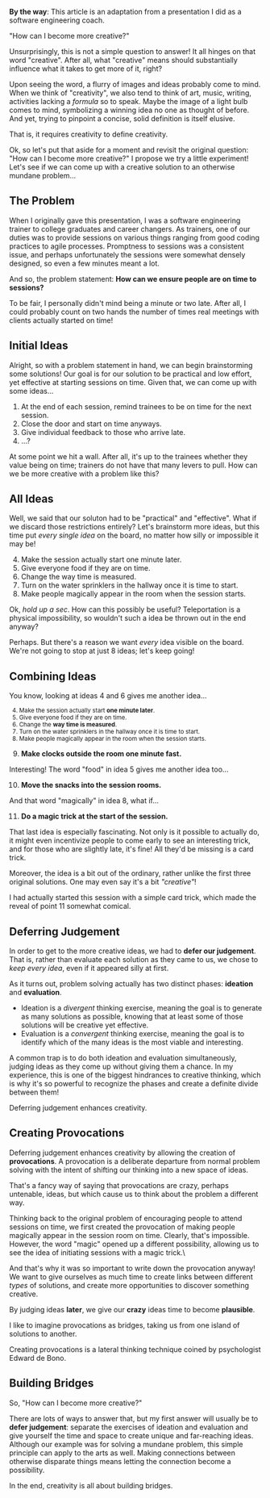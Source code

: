 <side-text>

**By the way**: This article is an adaptation from a presentation I did as a software engineering coach.

</side-text>

"How can I become more creative?"

Unsurprisingly, this is not a simple question to answer! It all hinges on that word "creative". After all, what "creative" means should substantially influence what it takes to get more of it, right?

Upon seeing the word, a flurry of images and ideas probably come to mind. When we think of "creativity", we also tend to think of art, music, writing, activities lacking a _formula_ so to speak. Maybe the image of a light bulb comes to mind, symbolizing a winning idea no one as thought of before. And yet, trying to pinpoint a concise, solid definition is itself elusive.

That is, it requires creativity to define creativity.

Ok, so let's put that aside for a moment and revisit the original question: "How can I become more creative?" I propose we try a little experiment! Let's see if we can come up with a creative solution to an otherwise mundane problem...

## The Problem

When I originally gave this presentation, I was a software engineering trainer to college graduates and career changers. As trainers, one of our duties was to provide sessions on various things ranging from good coding practices to agile processes. Promptness to sessions was a consistent issue, and perhaps unfortunately the sessions were somewhat densely designed, so even a few minutes meant a lot.

And so, the problem statement: **How can we ensure people are on time to sessions?**

<side-text warning>

To be fair, I personally didn't mind being a minute or two late. After all, I could probably count on two hands the number of times real meetings with clients actually started on time!

</side-text>

## Initial Ideas

Alright, so with a problem statement in hand, we can begin brainstorming some solutions! Our goal is for our solution to be practical and low effort, yet effective at starting sessions on time. Given that, we can come up with some ideas...

1. At the end of each session, remind trainees to be on time for the next session.
2. Close the door and start on time anyways.
3. Give individual feedback to those who arrive late.
4. ...?

At some point we hit a wall. After all, it's up to the trainees whether they value being on time; trainers do not have that many levers to pull. How can we be more creative with a problem like this?

## All Ideas

Well, we said that our soluton had to be "practical" and "effective". What if we discard those restrictions entirely? Let's brainstorm more ideas, but this time put _every single idea_ on the board, no matter how silly or impossible it may be!

4. Make the session actually start one minute later.
5. Give everyone food if they are on time.
6. Change the way time is measured.
7. Turn on the water sprinklers in the hallway once it is time to start.
8. Make people magically appear in the room when the session starts.

Ok, _hold up a sec_. How can this possibly be useful? Teleportation is a physical impossibility, so wouldn't such a idea be thrown out in the end anyway?

Perhaps. But there's a reason we want _every_ idea visible on the board. We're not going to stop at just 8 ideas; let's keep going!

## Combining Ideas

You know, looking at ideas 4 and 6 gives me another idea...

<small>

4. Make the session actually start **one minute later**.
5. Give everyone food if they are on time.
6. Change the **way time is measured**.
7. Turn on the water sprinklers in the hallway once it is time to start.
8. Make people magically appear in the room when the session starts.

</small>

9. **Make clocks outside the room one minute fast.**

Interesting! The word "food" in idea 5 gives me another idea too...

10. **Move the snacks into the session rooms.**

And that word "magically" in idea 8, what if...

11. **Do a magic trick at the start of the session.**

That last idea is especially fascinating. Not only is it possible to actually do, it might even incentivize people to come early to see an interesting trick, and for those who are slightly late, it's fine! All they'd be missing is a card trick.

Moreover, the idea is a bit out of the ordinary, rather unlike the first three original solutions. One may even say it's a bit _"creative"_!

<side-text success>

I had actually started this session with a simple card trick, which made the reveal of point 11 somewhat comical.

</side-text>

## Deferring Judgement

In order to get to the more creative ideas, we had to **defer our judgement**. That is, rather than evaluate each solution as they came to us, we chose to _keep every idea_, even if it appeared silly at first.

As it turns out, problem solving actually has two distinct phases: **ideation** and **evaluation**.

* Ideation is a _divergent_ thinking exercise, meaning the goal is to generate as many solutions as possible, knowing that at least some of those solutions will be creative yet effective.
* Evaluation is a _convergent_ thinking exercise, meaning the goal is to identify which of the many ideas is the most viable and interesting.

A common trap is to do both ideation and evaluation simultaneously, judging ideas as they come up without giving them a chance. In my experience, this is one of the biggest hindrances to creative thinking, which is why it's so powerful to recognize the phases and create a definite divide between them!

Deferring judgement enhances creativity.

<div class="horizontal-flex">
<article-image src="/assets/posts/enhancing-creativity-by-deferring-judgement/defer-judgement-1.png" alt="A gavel is about to crush some ideas" caption="A common antipattern is to ideate and evaluate at the same time." size="fit" style="flex: 1;">
</article-image>
<article-image src="/assets/posts/enhancing-creativity-by-deferring-judgement/defer-judgement-2.png" alt="Ideas are separated far from the gavel" caption="Ideation and evaluation should be distinct exercises!" size="fit" style="flex: 1;">
</article-image>
</div>

## Creating Provocations

Deferring judgement enhances creativity by allowing the creation of **provocations**. A provocation is a deliberate departure from normal problem solving with the intent of shifting our thinking into a new space of ideas.

That's a fancy way of saying that provocations are crazy, perhaps untenable, ideas, but which cause us to think about the problem a different way.

Thinking back to the original problem of encouraging people to attend sessions on time, we first created the provocation of making people magically appear in the session room on time. Clearly, that's impossible. However, the word "magic" opened up a different possibility, allowing us to see the idea of initiating sessions with a magic trick.\

And that's why it was so important to write down the provocation anyway! We want to give ourselves as much time to create links between different _types_ of solutions, and create more opportunities to discover something creative.

<major-point>

By judging ideas **later**, we give our **crazy** ideas time to become **plausible**.

</major-point>

I like to imagine provocations as bridges, taking us from one island of solutions to another.

<article-image src="/assets/posts/enhancing-creativity-by-deferring-judgement/provocations.png" alt="A star shape connects some squares on the left with circles on the right." caption="Provocations build a bridge from one idea space to another." size="lg">
</article-image>

<side-text>

Creating provocations is a lateral thinking technique coined by psychologist Edward de Bono.

</side-text>

## Building Bridges

So, "How can I become more creative?"

There are lots of ways to answer that, but my first answer will usually be to **defer judgement**: separate the exercises of ideation and evaluation and give yourself the time and space to create unique and far-reaching ideas. Although our example was for solving a mundane problem, this simple principle can apply to the arts as well. Making connections between otherwise disparate things means letting the connection become a possibility.

In the end, creativity is all about building bridges.
